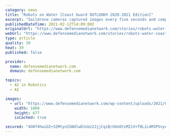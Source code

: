```yaml
---
category: news
title: "Robots on Water [Coast Guard OUTLOOK® 2020-2021 Edition]"
excerpt: "Saildrone cameras captured images every five seconds and completed onboard analysis of every image, using the company’s proprietary artificial intelligence (AI ... Louisiana, with robotics and control systems supplied by Sea Machines of Boston."
publishedDateTime: 2021-02-12T14:09:00Z
originalUrl: "https://www.defensemedianetwork.com/stories/robots-water-coast-guard-outlook-2020-2021-edition/"
webUrl: "https://www.defensemedianetwork.com/stories/robots-water-coast-guard-outlook-2020-2021-edition/"
type: article
quality: 39
heat: 39
published: false

provider:
  name: defensemedianetwork.com
  domain: defensemedianetwork.com

topics:
  - AI in Robotics
  - AI

images:
  - url: "https://www.defensemedianetwork.com/wp-content/uploads/2021/02/29RDC-Coast-Guard-Autonomous-Metal-Shark.jpg"
    width: 1080
    height: 677
    isCached: true

secured: "4GH74hwiGI+32MtyoIGNdlwDJxbz2JjjCqiB/UUoOtzMZiV+T0LiL4M3PVvyeGcNxFID3h4xcR4zggUrLDDQGjBwSUKFzoftaklYLX9BUh/RdOf1ocwMInYSB/3tCEVWYpK2fqpjhTcY0NjAKQYWbBfS9kDEcdCB9so3ICI+LRjGH5buCktoGZsIJVYYCu75tg83pV9kruMFr3tWaru1FdPyt25JsD8WBNz9VAg9jCLxk6qdszsd2mqn9Rpb9lThIC/cBt9i9pVVNOAk80Wmo/6Ritj1ctkGbxVcGyJoJ9QTfcG2+uBI7MzdCvHCWWpJDREmE4UnxlT87XVP1ryOkswvqiaBxvzo/3MhXLBszAU=;uzDJQRGVeop673FTKpxOgg=="
---
```



